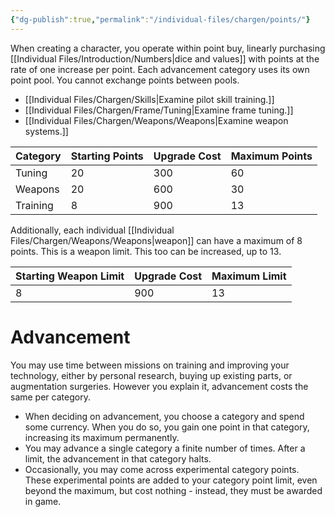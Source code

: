 ```yaml
---
{"dg-publish":true,"permalink":"/individual-files/chargen/points/"}
---
```


When creating a character, you operate within point buy, linearly purchasing [[Individual Files/Introduction/Numbers\|dice and values]] with points at the rate of one increase per point. Each advancement category uses its own point pool. You cannot exchange points between pools.
* [[Individual Files/Chargen/Skills\|Examine pilot skill training.]]
* [[Individual Files/Chargen/Frame/Tuning\|Examine frame tuning.]]
* [[Individual Files/Chargen/Weapons/Weapons\|Examine weapon systems.]]

| Category | Starting Points | Upgrade Cost | Maximum Points |
| -------- | --------------- | ------------ | -------------- |
| Tuning   | 20              | 300          | 60             |
| Weapons  | 20              | 600          | 30             |
| Training | 8               | 900          | 13             |

Additionally, each individual [[Individual Files/Chargen/Weapons/Weapons\|weapon]] can have a maximum of 8 points. This is a weapon limit. This too can be increased, up to 13.

| Starting Weapon Limit | Upgrade Cost | Maximum Limit |
| --------------------- | ------------ | ------------- |
| 8                     | 900          | 13            |

# Advancement
You may use time between missions on training and improving your technology, either by personal research, buying up existing parts, or augmentation surgeries. However you explain it, advancement costs the same per category.
* When deciding on advancement, you choose a category and spend some currency. When you do so, you gain one point in that category, increasing its maximum permanently. 
* You may advance a single category a finite number of times. After a limit, the advancement in that category halts.
* Occasionally, you may come across experimental category points. These experimental points are added to your category point limit, even beyond the maximum, but cost nothing - instead, they must be awarded in game.


